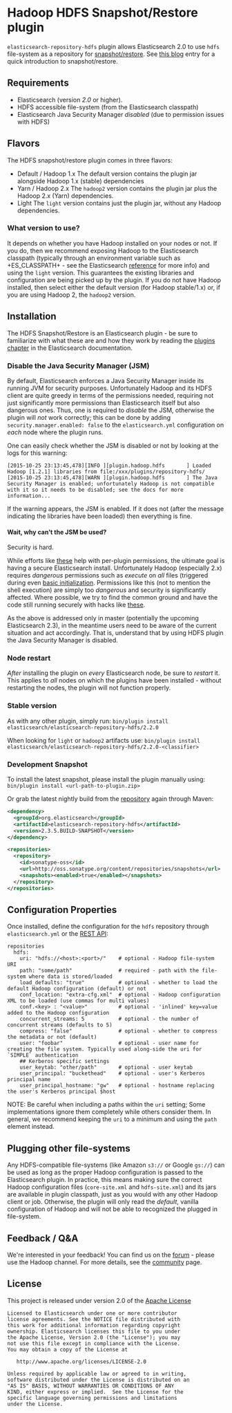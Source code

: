 # Hadoop HDFS Snapshot/Restore plugin

`elasticsearch-repository-hdfs` plugin allows Elasticsearch 2.0 to use `hdfs` file-system as a repository for [snapshot/restore](http://www.elasticsearch.org/guide/en/elasticsearch/reference/master/modules-snapshots.html). See [this blog](http://www.elasticsearch.org/blog/introducing-snapshot-restore/) entry for a quick introduction to snapshot/restore.

## Requirements
- Elasticsearch (version *2.0* or higher).
- HDFS accessible file-system (from the Elasticsearch classpath)
- Elasticsearch Java Security Manager *disabled* (due to permission issues with HDFS)

## Flavors
The HDFS snapshot/restore plugin comes in three flavors:

* Default / Hadoop 1.x
The default version contains the plugin jar alongside Hadoop 1.x (stable) dependencies
* Yarn / Hadoop 2.x
The `hadoop2` version contains the plugin jar plus the Hadoop 2.x (Yarn) dependencies.
* Light
The `light` version contains just the plugin jar, without any Hadoop dependencies.

### What version to use?
It depends on whether you have Hadoop installed on your nodes or not. If you do, then we recommend exposing Hadoop to the Elasticsearch classpath (typically through an environment variable such as +ES_CLASSPATH+ - see the Elasticsearch [reference](https://www.elastic.co/guide/en/elasticsearch/reference/2.0/setup-configuration.html) for more info) and using the `light` version.
This guarantees the existing libraries and configuration are being picked up by the plugin.
If you do not have Hadoop installed, then select either the default version (for Hadoop stable/1.x) or, if you are using Hadoop 2, the `hadoop2` version.

## Installation

The HDFS Snapshot/Restore is an Elasticsearch plugin - be sure to familiarize with what these are and how they work by reading the [plugins chapter](http://www.elasticsearch.org/guide/en/elasticsearch/reference/current/modules-plugins.html) in the Elasticsearch documentation.

### Disable the Java Security Manager (JSM)

By default, Elasticsearch enforces a Java Security Manager inside its running JVM for security purposes. Unfortunately Hadoop and its HDFS client are quite greedy in terms of the permissions needed, requiring not just significantly more permissions than Elasticsearch itself but also dangerous ones.
Thus, one is required to *disable* the JSM, otherwise the plugin will *not* work correctly; this can be done by adding `security.manager.enabled: false` to the `elasticsearch.yml` configuration on _each_ node where the plugin runs.

One can easily check whether the JSM is disabled or not by looking at the logs for this warning:
```
[2015-10-25 23:13:45,478][INFO ][plugin.hadoop.hdfs       ] Loaded Hadoop [1.2.1] libraries from file:/xxx/plugins/repository-hdfs/
[2015-10-25 23:13:45,478][WARN ][plugin.hadoop.hdfs       ] The Java Security Manager is enabled; unfortunately Hadoop is not compatible with it so it needs to be disabled; see the docs for more information...
```

If the warning appears, the JSM is enabled. If it does not (after the message indicating the libraries have been loaded) then everything is fine.

#### Wait, why can't the JSM be used?

Security is hard. 

While efforts like [these](https://github.com/elastic/elasticsearch/pull/14108) help with per-plugin permissions, the ultimate goal is having a secure Elasticsearch install. Unfortunately Hadoop (especially 2.x) requires _dangerous_ permissions such as _execute_ on _all_ files (triggered during even [basic initialization](https://github.com/apache/hadoop/blob/772ea7b41b06beaa1f4ac4fa86eac8d6e6c8cd36/hadoop-common-project/hadoop-common/src/main/java/org/apache/hadoop/util/Shell.java#L728). Permissions like this (not to mention the shell execution) are simply too _dangerous_ and security is significantly affected.
Where possible, we try to find the common ground and have the code still running securely with hacks like [these](https://github.com/elastic/elasticsearch/blob/105411060c44cd796187068abe9df6168ff9253b/core/src/main/java/org/elasticsearch/bootstrap/ESPolicy.java#L88).

As the above is addressed only in master (potentially the upcoming Elasticsearch 2.3), in the meantime users need to be aware of the current situation and act accordingly. That is, understand that by using HDFS plugin the Java Security
Manager is disabled.
 
### Node restart
_After_ installing the plugin on _every_ Elasticsearch node, be sure to _restart_ it. This applies to _all_ nodes on which the plugins have been installed - without restarting the nodes, the plugin will not function properly.

### Stable version
As with any other plugin, simply run:
`bin/plugin install elasticsearch/elasticsearch-repository-hdfs/2.2.0`

When looking for `light` or `hadoop2` artifacts use:
`bin/plugin install elasticsearch/elasticsearch-repository-hdfs/2.2.0-<classifier>`

### Development Snapshot
To install the latest snapshot, please install the plugin manually using:
`bin/plugin install <url-path-to-plugin.zip>`

Or grab the latest nightly build from the [repository](http://oss.sonatype.org/content/repositories/snapshots/org/elasticsearch/elasticsearch-repository-hdfs/) again through Maven:

```xml
<dependency>
  <groupId>org.elasticsearch</groupId>
  <artifactId>elasticsearch-repository-hdfs</artifactId>
  <version>2.3.5.BUILD-SNAPSHOT</version>
</dependency>
```

```xml
<repositories>
  <repository>
    <id>sonatype-oss</id>
    <url>http://oss.sonatype.org/content/repositories/snapshots</url>
    <snapshots><enabled>true</enabled></snapshots>
  </repository>
</repositories>
```

## Configuration Properties

Once installed, define the configuration for the `hdfs` repository through `elasticsearch.yml` or the [REST API](http://www.elastic.co/guide/en/elasticsearch/reference/current/modules-snapshots.html):

```
repositories
  hdfs:
    uri: "hdfs://<host>:<port>/"    # optional - Hadoop file-system URI
    path: "some/path"               # required - path with the file-system where data is stored/loaded
    load_defaults: "true"           # optional - whether to load the default Hadoop configuration (default) or not
    conf_location: "extra-cfg.xml"  # optional - Hadoop configuration XML to be loaded (use commas for multi values)
    conf.<key> : "<value>"          # optional - 'inlined' key=value added to the Hadoop configuration
    concurrent_streams: 5           # optional - the number of concurrent streams (defaults to 5)
    compress: "false"               # optional - whether to compress the metadata or not (default)
    user: "foobar"                  # optional - user name for creating the file system. Typically used along-side the uri for `SIMPLE` authentication
    ## Kerberos specific settings
    user_keytab: "other/path"       # optional - user keytab
    user_principal: "buckethead"    # optional - user's Kerberos principal name
    user_principal_hostname: "gw"   # optional - hostname replacing the user's Kerberos principal $host
```

NOTE: Be careful when including a paths within the `uri` setting; Some implementations ignore them completely while others consider them. In general, we recommend keeping the `uri` to a minimum and using the `path` element
instead.

## Plugging other file-systems

Any HDFS-compatible file-systems (like Amazon `s3://` or Google `gs://`) can be used as long as the proper Hadoop configuration is passed to the Elasticsearch plugin. In practice, this means making sure the correct Hadoop configuration files (`core-site.xml` and `hdfs-site.xml`) and its jars are available in plugin classpath, just as you would with any other Hadoop client or job.
Otherwise, the plugin will only read the _default_, vanilla configuration of Hadoop and will not be able to recognized the plugged in file-system.

## Feedback / Q&A
We're interested in your feedback! You can find us on the [forum](https://discuss.elastic.co) - please use the Hadoop channel. For more details, see the [community](http://www.elasticsearch.org/community/) page.

## License
This project is released under version 2.0 of the [Apache License](http://www.apache.org/licenses/LICENSE-2.0)

```
Licensed to Elasticsearch under one or more contributor
license agreements. See the NOTICE file distributed with
this work for additional information regarding copyright
ownership. Elasticsearch licenses this file to you under
the Apache License, Version 2.0 (the "License"); you may
not use this file except in compliance with the License.
You may obtain a copy of the License at

   http://www.apache.org/licenses/LICENSE-2.0

Unless required by applicable law or agreed to in writing,
software distributed under the License is distributed on an
"AS IS" BASIS, WITHOUT WARRANTIES OR CONDITIONS OF ANY
KIND, either express or implied.  See the License for the
specific language governing permissions and limitations
under the License.
```

